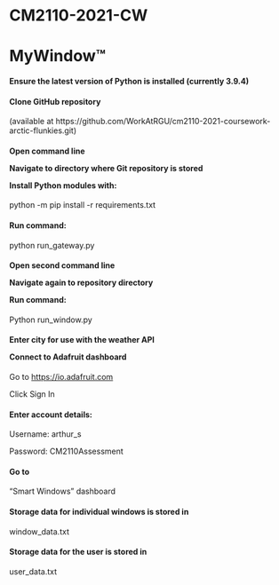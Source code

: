 # CM2110-2021-CW
# MyWindow™
<h4>Ensure the latest version of Python is installed (currently 3.9.4)</h4>

<h4>Clone GitHub repository</h4> (available at https://github.com/WorkAtRGU/cm2110-2021-coursework-arctic-flunkies.git)

<h4>Open command line 

Navigate to directory where Git repository is stored 

Install Python modules with: </h4>

python -m pip install -r requirements.txt

<h4>Run command: </h4> 

python run_gateway.py

<h4>Open second command line 

Navigate again to repository directory 

Run command:</h4> 

Python run_window.py 

<h4>Enter city for use with the weather API 

Connect to Adafruit dashboard</h4> 

Go to https://io.adafruit.com 

Click Sign In 

<h4>Enter account details: </h4>

Username: arthur_s 

Password: CM2110Assessment 

<h4>Go to</h4> “Smart Windows” dashboard 

<h4>Storage data for individual windows is stored in</h4> window_data.txt 

<h4>Storage data for the user is stored in</h4> user_data.txt 
